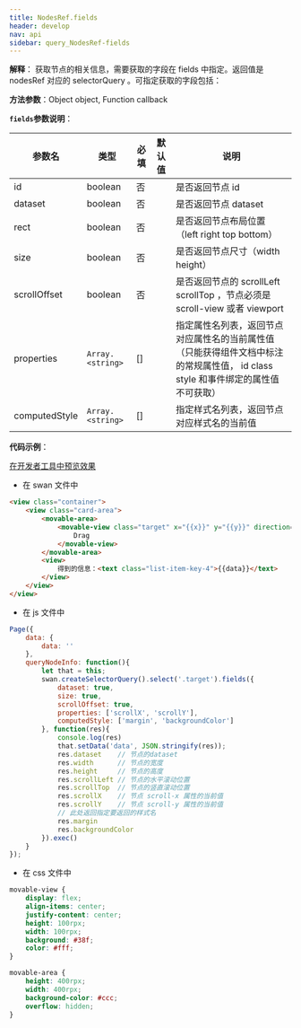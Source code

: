 ```yaml
---
title: NodesRef.fields
header: develop
nav: api
sidebar: query_NodesRef-fields
---
```

 
**解释**： 获取节点的相关信息，需要获取的字段在 fields 中指定。返回值是 nodesRef 对应的 selectorQuery 。可指定获取的字段包括：

**方法参数**：Object object, Function callback

**`fields`参数说明**：

|参数名| 类型 |必填 |默认值| 说明|
|---- | ---- | ---- |---|---|
|id|boolean |否 || 是否返回节点 id |
|dataset |boolean | 否 | |是否返回节点 dataset |
|rect  | boolean| 否  | |是否返回节点布局位置（left right top bottom） |
|size  | boolean |否  | |是否返回节点尺寸（width height） |
|scrollOffset |boolean |  否  | |是否返回节点的 scrollLeft scrollTop ，节点必须是 scroll-view 或者 viewport |
|properties  | `Array.<string>`| []  | |指定属性名列表，返回节点对应属性名的当前属性值（只能获得组件文档中标注的常规属性值， id class style 和事件绑定的属性值不可获取） |
|computedStyle  |`Array.<string>` | []  | |指定样式名列表，返回节点对应样式名的当前值 |

**代码示例**：

<a href="swanide://fragment/999592d947ab22d09bf07463947ba6da1574322257733" title="在开发者工具中预览效果" target="_self">在开发者工具中预览效果</a>

* 在 swan 文件中

```html
<view class="container">
    <view class="card-area">
        <movable-area>
            <movable-view class="target" x="{{x}}" y="{{y}}" direction="all" bindchange="queryNodeInfo">
                Drag
            </movable-view>
        </movable-area>
        <view>
            得到的信息：<text class="list-item-key-4">{{data}}</text>
        </view>
    </view>
</view>
```

* 在 js 文件中

```js
Page({
    data: {
        data: ''
    },
    queryNodeInfo: function(){
        let that = this;
        swan.createSelectorQuery().select('.target').fields({
            dataset: true,
            size: true,
            scrollOffset: true,
            properties: ['scrollX', 'scrollY'],
            computedStyle: ['margin', 'backgroundColor']
        }, function(res){
            console.log(res)
            that.setData('data', JSON.stringify(res));
            res.dataset    // 节点的dataset
            res.width      // 节点的宽度
            res.height     // 节点的高度
            res.scrollLeft // 节点的水平滚动位置
            res.scrollTop  // 节点的竖直滚动位置
            res.scrollX    // 节点 scroll-x 属性的当前值
            res.scrollY    // 节点 scroll-y 属性的当前值
            // 此处返回指定要返回的样式名
            res.margin
            res.backgroundColor
        }).exec()
    }
});
```
* 在 css 文件中

```css
movable-view {
    display: flex;
    align-items: center;
    justify-content: center;
    height: 100rpx;
    width: 100rpx;
    background: #38f;
    color: #fff;  
}

movable-area {
    height: 400rpx;
    width: 400rpx;
    background-color: #ccc;
    overflow: hidden;
}
```

